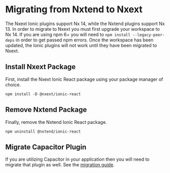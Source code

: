 # Migrating from Nxtend to Nxext

The Nxext Ionic plugins support Nx 14, while the Nxtend plugins support Nx 13. In order to migrate to Nxext you must first upgrade your workspace to Nx 14. If you are using npm 6+ you will need to `npm install --legacy-peer-deps` in order to get passed npm errors. Once the workspace has been updated, the Ionic plugins will not work until they have been migrated to Nxext.

## Install Nxext Package

First, install the Nxext Ionic React package using your package manager of choice.

```
npm install -D @nxext/ionic-react
```

## Remove Nxtend Package

Finally, remove the Nxtend Ionic React package.

```
npm uninstall @nxtend/ionic-react
```

## Migrate Capacitor Plugin

If you are utilizing Capacitor in your application then you will need to migrate that plugin as well. See the [migration guide](../capacitor/migrating-from-nxtend.md).
